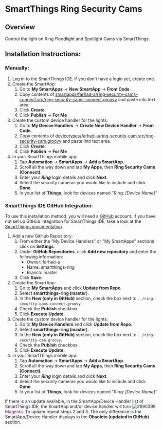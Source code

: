 # SmartThings Ring Security Cams

## Overview
Control the light on Ring Floodlight and Spotlight Cams via SmartThings.

## Installation Instructions:

### Manually:
1. Log in to the SmartThings IDE. If you don't have a login yet, create one.
1. Create the SmartApp:
   1. Go to **My SmartApps** &rarr; **New SmartApp** &rarr; **From Code**.
   1. Copy contents of [smartapps/farhad-a/ring-security-cams-connect.src/ring-security-cams-connect.groovy](smartapps/farhad-a/ring-security-cams-connect.src/ring-security-cams-connect.groovy) and paste into text area.
   1. Click **Create**. 
   1. Click **Publish** &rarr; **For Me**
1. Create the custom device handler for the lights:
   1. Go to **My Device Handlers** &rarr; **Create New Device Handler** &rarr; **From Code**.
   1. Copy contents of [devicetypes/farhad-a/ring-security-cam.src/ring-security-cam.groovy](devicetypes/farhad-a/ring-security-cam.src/ring-security-cam.groovy) and paste into text area.
   1. Click **Create**. 
   1. Click **Publish** &rarr; **For Me**
1. In your SmartThings mobile app: 
   1. Tap **Automation** &rarr; **SmartApps** &rarr; **Add a SmartApp**. 
   1. Scroll all the way down and tap **My Apps**, then **Ring Security Cams (Connect)**. 
   1. Enter your **_Ring_** login details and click **Next**.
   1. Select the security cameras you would like to include and click **Done**.
   1. In your list of **Things**, look for devices named "Ring: _[Device Name]_"

### SmartThings IDE GitHub Integration:
To use this installation method, you will need a [GitHub](https://www.github.com) account. 
If you have not set up GitHub integration for SmartThings IDE, take a look at the [SmartThings documentation](http://docs.smartthings.com/en/latest/tools-and-ide/github-integration.html).

1. Add a new GitHub Repository:
   1. From either the "My Device Handlers" or "My SmartApps" sections click on **Settings**.
   1. Under **GitHub Repositories**, click **Add new repository** and enter the following information:
      * Owner: farhad-a
      * Name: smartthings-ring
      * Branch: master
    1. Click **Save**.
1. Create the SmartApp:
   1. Go to **My SmartApps** and click **Update from Repo**.
   1. Select **smartthings-ring (master)**.
   1. In the **New (only in GitHub)** section, check the box next to `../ring-security-cams-connect.groovy`. 
   1. Check the **Publish** checkbox.
   1.  Click **Execute Update**.
1. Create the custom device handler for the lights:
   1. Go to **My Device Handlers** and click **Update from Repo**.
   1. Select **smartthings-ring (master)**.
   1. In the **New (only in GitHub)** section, check the box next to `../ring-security-cam.groovy`. 
   1. Check the **Publish** checkbox.
   1.  Click **Execute Update**.
1. In your SmartThings mobile app: 
   1. Tap **Automation** &rarr; **SmartApps** &rarr; **Add a SmartApp**. 
   1. Scroll all the way down and tap **My Apps**, then **Ring Security Cams (Connect)**. 
   1. Enter your **_Ring_** login details and click **Next**.
   1. Select the security cameras you would like to include and click **Done**.
   1. In your list of **Things**, look for devices named "Ring: _[Device Name]_"

If there is an update available, in the SmartApp/Device Handler list of SmartThings IDE, the SmartApp and/or device handler will turn ![#990099](https://placehold.it/15/990099/000000?text=+) <span style="color: #990099;">Magenta</span>. To update repeat steps 2 and 3. The only difference is the SmartApp/Device Handler displays in the **Obsolete (updated in GitHub)** section.

